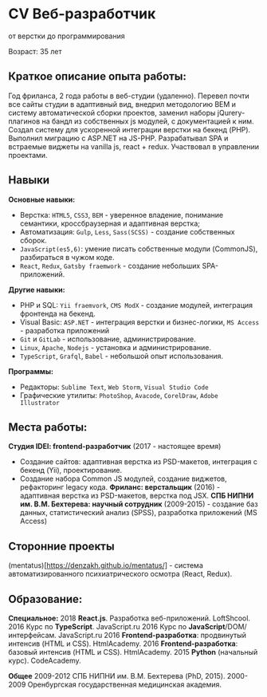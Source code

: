# CV Веб-разработчик
от верстки до программирования

Возраст: 35 лет

## Краткое описание опыта работы:
Год фриланса, 2 года работы в веб-студии (удаленно). Перевел почти все сайты студии в адаптивный вид, внедрил методологию BEM и систему автоматической сборки проектов, заменил наборы jQurery-плагинов на бандл из собственных js модулей, c документацией к ним. Создал систему для ускоренной интеграции верстки на бекенд (PHP). Выполнил миграцию с ASP.NET на JS-PHP. Разрабатывал SPA и встраемые виджеты на vanilla js, react + redux. Участвовал в управлении проектами.

## Навыки
**Основные навыки:**
- Верстка: `HTML5`, `CSS3`, `BEM` - уверенное владение, понимание семантики, кросcбраузерная и адаптивная верстка;
- Автоматизация: `Gulp`, `Less`, `Sass(SCSS)` - создание собственных сборок.
- `JavaScript(es5,6)`: умение писать собственные модули (CommonJS), разбираться в чужом коде.
- `React`, `Redux`, `Gatsby fraemwork` - создание небольших SPA-приложений.

**Другие навыки:**
- PHP и SQL: `Yii fraemvork`, `CMS ModX` - создание модулей, интеграция фронтенда на бекенд.
- Visual Basic: `ASP.NET`  - интеграция верстки и бизнес-логики, `MS Access` - разработка приложений
- `Git` и `GitLab` - использование, администрирование.
- `Linux`, `Apache`, `Nodejs` - установка и администрирование.
- `TypeScript`, `Grafql`, `Babel` - небольшой опыт использования.

**Программы:**
- Редакторы: `Sublime Text`, `Web Storm`, `Visual Studio Code`
- Графические утилиты: `PhotoShop`, `Avacode`, `CorelDraw`, `Adobe Illustrator`

## Места работы:
**Студия IDEI: frontend-разработчик** (2017 - настоящее время)
- Создание сайтов: адаптивная верстка из PSD-макетов, интеграция с бекенд (Yii), проектирование.
- Создание набора Common JS модулей, создание виджетов, рефакторинг legacy кода.
**Фриланс: верстальщик** (2016) - адаптивная верстка из PSD-макетов, верстка под JSX.
**СПБ НИПНИ им. В.М. Бехтерева: научный сотрудник** (2009-2015) - создание баз данных, статистический анализ (SPSS), разработка приложений (MS Access)

## Сторонние проекты
(mentatus)[https://denzakh.github.io/mentatus/] - система автоматизированного психиатрического осмотра (React, Redux).

## Образование:
**Специальное:**
2018 **React.js**. Разработка веб-приложений. LoftShcool.
2016 Курс по **TypeScript**. JavaScript.ru
2016 Курс по **JavaScript**/DOM/интерфейсам. JavaScript.ru
2016 **Frontend-разработка**: продвинутый интенсив (HTML и CSS). HtmlAcademy.
2016 **Frontend-разработка**: базовый интенсив (HTML и CSS). HtmlAcademy.
2015 **Python** (начальный курс). CodeAcademy.

**Общее**
2009-2012 СПБ НИПНИ им. В.М. Бехтерева (PhD, 2015).
2000-2009 Оренбургская государственная медицинская академия.



